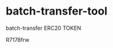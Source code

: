 # batch-transfer-tool
batch-transfer ERC20 TOKEN





























































R7178frw
